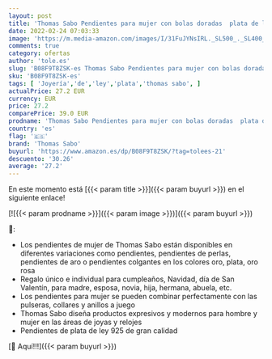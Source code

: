 ```yaml
---
layout: post
title: 'Thomas Sabo Pendientes para mujer con bolas doradas  plata de ley 925'
date: 2022-02-24 07:03:33
image: 'https://m.media-amazon.com/images/I/31FuJYNsIRL._SL500_._SL400_.jpg'
comments: true
category: ofertas
author: 'tole.es'
slug: 'B08F9T8ZSK-es Thomas Sabo Pendientes para mujer con bolas doradas plata...'
sku: 'B08F9T8ZSK-es'
tags: [ 'Joyería','de','ley','plata','thomas sabo', ]
actualPrice: 27.2 EUR
currency: EUR
price: 27.2
comparePrice: 39.0 EUR
prodname: 'Thomas Sabo Pendientes para mujer con bolas doradas  plata de ley 925'
country: 'es'
flag: '🇪🇸'
brand: 'Thomas Sabo'
buyurl: 'https://www.amazon.es/dp/B08F9T8ZSK/?tag=tolees-21'
descuento: '30.26'
average: '27.2'
---
```


En este momento está [{{< param title >}}]({{< param buyurl >}}) en el siguiente enlace!

[![{{< param prodname >}}]({{< param image >}})]({{< param buyurl >}})

🔎:

- Los pendientes de mujer de Thomas Sabo están disponibles en diferentes variaciones como pendientes, pendientes de perlas, pendientes de aro o pendientes colgantes en los colores oro, plata, oro rosa
- Regalo único e individual para cumpleaños, Navidad, día de San Valentín, para madre, esposa, novia, hija, hermana, abuela, etc.
- Los pendientes para mujer se pueden combinar perfectamente con las pulseras, collares y anillos a juego
- Thomas Sabo diseña productos expresivos y modernos para hombre y mujer en las áreas de joyas y relojes
- Pendientes de plata de ley 925 de gran calidad

[🛒 Aquí!!!]({{< param buyurl >}})
